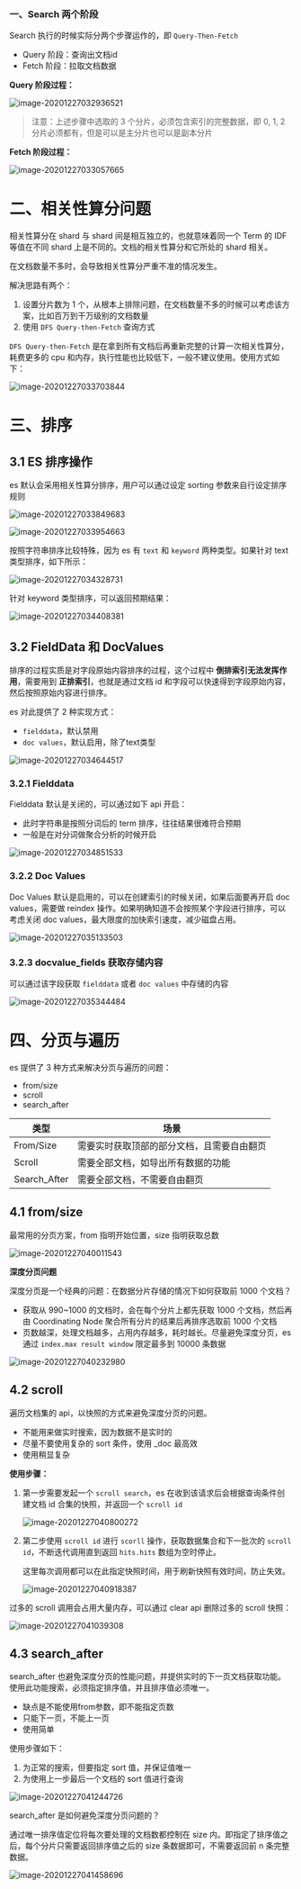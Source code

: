 ### 一、Search 两个阶段

Search 执行的时候实际分两个步骤运作的，即 `Query-Then-Fetch`

* Query 阶段：查询出文档id
* Fetch 阶段：拉取文档数据

**Query 阶段过程：**

![image-20201227032936521](https://s3.ax1x.com/2020/12/29/rqn7M4.png)

> 注意：上述步骤中选取的 3 个分片，必须包含索引的完整数据，即 0, 1, 2 分片必须都有，但是可以是主分片也可以是副本分片

**Fetch 阶段过程：**

![image-20201227033057665](https://s3.ax1x.com/2020/12/29/rqnbL9.png)

# 二、相关性算分问题

相关性算分在 shard 与 shard 间是相互独立的，也就意味着同一个 Term 的 IDF 等值在不同 shard 上是不同的。文档的相关性算分和它所处的 shard 相关。

在文档数量不多时，会导致相关性算分严重不准的情况发生。

解决思路有两个：

1. 设置分片数为 1 个，从根本上排除问题，在文档数量不多的时候可以考虑该方案，比如百万到干万级别的文档数量
2. 使用 `DFS Query-then-Fetch` 查询方式

`DFS Query-then-Fetch` 是在拿到所有文档后再重新完整的计算一次相关性算分，耗费更多的 cpu 和内存，执行性能也比较低下，一般不建议使用。使用方式如下：

![image-20201227033703844](https://s3.ax1x.com/2020/12/29/rqnLZR.png)

# 三、排序

## 3.1 ES 排序操作

es 默认会采用相关性算分排序，用户可以通过设定 sorting 参数来自行设定排序规则

![image-20201227033849683](https://s3.ax1x.com/2020/12/29/rqnOd1.png)

![image-20201227033954663](https://s3.ax1x.com/2020/12/29/rqnXIx.png)

按照字符串排序比较特殊，因为 es 有 `text` 和 `keyword` 两种类型。如果针对 text 类型排序，如下所示：

![image-20201227034328731](https://s3.ax1x.com/2020/12/29/rqnvi6.png)

针对 keyword 类型排序，可以返回预期结果：

![image-20201227034408381](https://s3.ax1x.com/2020/12/29/rqnxJK.png)

## 3.2 FieldData 和 DocValues

排序的过程实质是对字段原始内容排序的过程，这个过程中 **倒排索引无法发挥作用**，需要用到 **正排索引**，也就是通过文档 id 和字段可以快速得到字段原始内容，然后按照原始内容进行排序。

es 对此提供了 2 种实现方式：

* `fielddata`，默认禁用
* `doc values`，默认启用，除了text类型

![image-20201227034644517](https://s3.ax1x.com/2020/12/29/rqnzRO.png)

### 3.2.1 Fielddata

Fielddata 默认是关闭的，可以通过如下 api 开启：

* 此时字符串是按照分词后的 term 排序，往往结果很难符合预期
* 一般是在对分词做聚合分析的时候开启

![image-20201227034851533](https://s3.ax1x.com/2020/12/29/rquSzD.png)

### 3.2.2 Doc Values

Doc Values 默认是启用的，可以在创建索引的时候关闭，如果后面要再开启 doc values，需要做 reindex 操作。如果明确知道不会按照某个字段进行排序，可以考虑关闭 doc values，最大限度的加快索引速度，减少磁盘占用。

![image-20201227035133503](https://s3.ax1x.com/2020/12/29/rquCsH.png)

### 3.2.3 docvalue_fields 获取存储内容

可以通过该字段获取 `fielddata` 或者 `doc values` 中存储的内容

![image-20201227035344484](https://s3.ax1x.com/2020/12/29/rqukdI.png)

# 四、分页与遍历

es 提供了 3 种方式来解决分页与遍历的问题：

* from/size
* scroll
* search_after

| 类型         | 场景                                       |
| ------------ | ------------------------------------------ |
| From/Size    | 需要实时获取顶部的部分文档，且需要自由翻页 |
| Scroll       | 需要全部文档，如导出所有数据的功能         |
| Search_After | 需要全部文档，不需要自由翻页               |

## 4.1 from/size

最常用的分页方案，from 指明开始位置，size 指明获取总数

![image-20201227040011543](https://s3.ax1x.com/2020/12/29/rquZJf.png)

**深度分页问题**

深度分页是一个经典的问题：在数据分片存储的情况下如何获取前 1000 个文档？

* 获取从 990~1000 的文档时，会在每个分片上都先获取 1000 个文档，然后再由 Coordinating Node 聚合所有分片的结果后再排序选取前 1000 个文档
* 页数越深，处理文档越多，占用内存越多，耗时越长。尽量避免深度分页，es 通过 `index.max result window` 限定最多到 10000 条数据

![image-20201227040232980](https://s3.ax1x.com/2020/12/29/rquKyQ.png)

## 4.2 scroll

遍历文档集的 api，以快照的方式来避免深度分页的问题。

* 不能用来做实时搜索，因为数据不是实时的
* 尽量不要使用复杂的 sort 条件，使用 _doc 最高效
* 使用稍显复杂

**使用步骤：**

1. 第一步需要发起一个 `scroll search`，es 在收到该请求后会根据查询条件创建文档 id 合集的快照，并返回一个 `scroll id`

   ![image-20201227040800272](https://s3.ax1x.com/2020/12/29/rqu3oq.png)

2. 第二步使用 `scroll id` 进行 `scorll` 操作，获取数据集合和下一批次的 `scroll id`，不断迭代调用直到返回 `hits.hits` 数组为空时停止。

   这里每次调用都可以在此指定快照时间，用于刷新快照有效时间，防止失效。

   ![image-20201227040918387](https://s3.ax1x.com/2020/12/29/rquGF0.png)

过多的 scroll 调用会占用大量内存，可以通过 clear api 删除过多的 scroll 快照：

![image-20201227041039308](https://s3.ax1x.com/2020/12/29/rquJYV.png)

## 4.3 search_after

search_after 也避免深度分页的性能问题，并提供实时的下一页文档获取功能。使用此功能搜索，必须指定排序值，并且排序值必须唯一。

* 缺点是不能使用from参数，即不能指定页数
* 只能下一页，不能上一页
* 使用简单

使用步骤如下：

1. 为正常的搜索，但要指定 sort 值，并保证值唯一
2. 为使用上一步最后一个文档的 sort 值进行查询

![image-20201227041244726](https://s3.ax1x.com/2020/12/29/rquYWT.png)

search_after 是如何避免深度分页问题的？

通过唯一排序值定位将每次要处理的文档数都控制在 size 内。即指定了排序值之后，每个分片只需要返回排序值之后的 size 条数据即可，不需要返回前 n 条完整数据。

![image-20201227041458696](https://s3.ax1x.com/2020/12/29/rquNSU.png)
